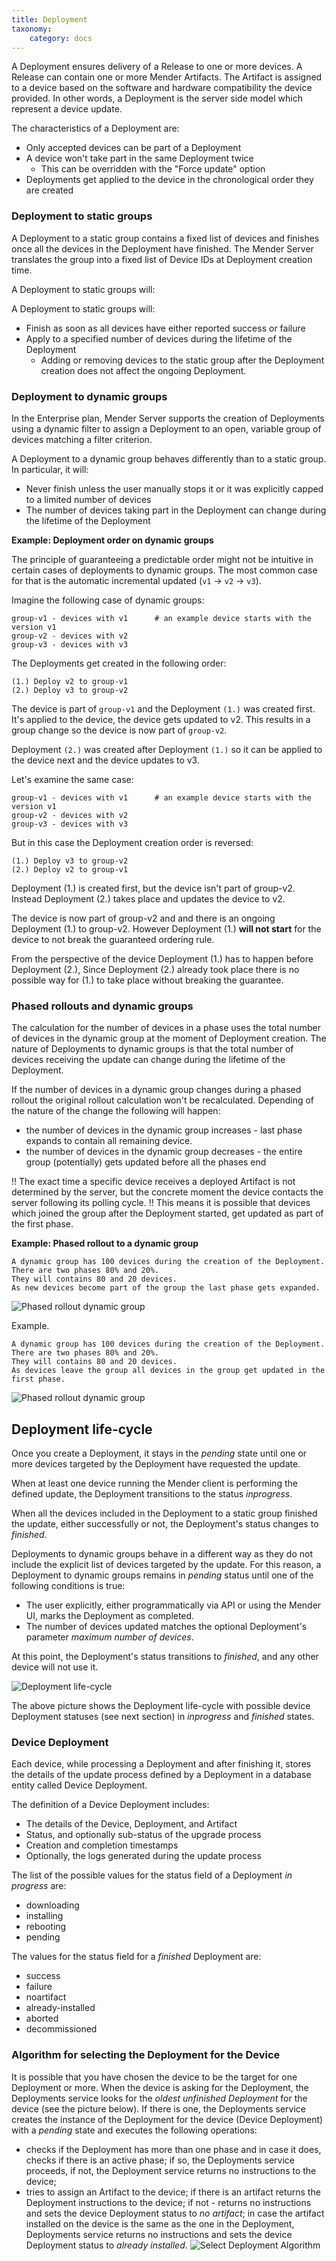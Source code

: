 ```yaml
---
title: Deployment
taxonomy:
    category: docs
---
```


A Deployment ensures delivery of a Release to one or more devices. A Release can contain one or more Mender Artifacts.
The Artifact is assigned to a device based on the software and hardware compatibility the device provided.
In other words, a Deployment is the server side model which represent a device update.


The characteristics of a Deployment are:
* Only accepted devices can be part of a Deployment
* A device won't take part in the same Deployment twice
    * This can be overridden with the "Force update" option
* Deployments get applied to the device in the chronological order they are created


### Deployment to static groups

A Deployment to a static group contains a fixed list of devices and finishes once all the devices in the Deployment have finished.
The Mender Server translates the group into a fixed list of Device IDs at Deployment creation time.

A Deployment to static groups will:

A Deployment to static groups will:
* Finish as soon as all devices have either reported success or failure
* Apply to a specified number of devices during the lifetime of the Deployment
    * Adding or removing devices to the static group after the Deployment creation does not affect the ongoing Deployment.


### Deployment to dynamic groups

In the Enterprise plan, Mender Server supports the creation of Deployments using a dynamic filter to assign a Deployment to an open, variable group of devices matching a filter criterion.

A Deployment to a dynamic group behaves differently than to a static group. In particular, it will:

* Never finish unless the user manually stops it or it was explicitly capped to a limited number of devices
* The number of devices taking part in the Deployment can change during the lifetime of the Deployment


**Example: Deployment order on dynamic groups**

The principle of guaranteeing a predictable order might not be intuitive in certain cases of deployments to dynamic groups.
The most common case for that is the automatic incremental updated (`v1` -> `v2` -> `v3`).

Imagine the following case of dynamic groups:

```
group-v1 - devices with v1      # an example device starts with the version v1
group-v2 - devices with v2
group-v3 - devices with v3
```

The Deployments get created in the following order:

```
(1.) Deploy v2 to group-v1
(2.) Deploy v3 to group-v2
```

The device is part of `group-v1` and the Deployment `(1.)` was created first.
It's applied to the device, the device gets updated to v2. This results in a group change so the device is now part of `group-v2`.

Deployment `(2.)` was created after Deployment `(1.)` so it can be applied to the device next and the device updates to v3.


Let's examine the same case:

```
group-v1 - devices with v1      # an example device starts with the version v1
group-v2 - devices with v2
group-v3 - devices with v3
```

But in this case the Deployment creation order is reversed:

    (1.) Deploy v3 to group-v2
    (2.) Deploy v2 to group-v1


Deployment (1.) is created first, but the device isn't part of group-v2.
Instead Deployment (2.) takes place and updates the device to v2.

The device is now part of group-v2 and and there is an ongoing Deployment (1.) to group-v2.
However Deployment (1.) **will not start** for the device to not break the guaranteed ordering rule.

From the perspective of the device Deployment (1.) has to happen before Deployment (2.),
Since Deployment (2.) already took place there is no possible way for (1.) to take place without breaking the guarantee.


### Phased rollouts and dynamic groups

The calculation for the number of devices in a phase uses the total number of devices in the dynamic group at the moment of Deployment creation.
The nature of Deployments to dynamic groups is that the total number of devices receiving the update can change during the lifetime of the Deployment.

If the number of devices in a dynamic group changes during a phased rollout the original rollout calculation won't be recalculated.
Depending of the nature of the change the following will happen:
* the number of devices in the dynamic group increases - last phase expands to contain all remaining device.
* the number of devices in the dynamic group decreases - the entire group (potentially) gets updated before all the phases end

!! The exact time a specific device receives a deployed Artifact is not determined by the server, but the concrete moment the device contacts the server following its polling cycle.
!! This means it is possible that devices which joined the group after the Deployment started, get updated as part of the first phase.

**Example: Phased rollout to a dynamic group**

```
A dynamic group has 100 devices during the creation of the Deployment.
There are two phases 80% and 20%.
They will contains 80 and 20 devices.
As new devices become part of the group the last phase gets expanded.
```


<!-- Image link: https://docs.google.com/drawings/d/15vIsUEBiFjhGJEWBzc5iGOE-7u4YVIoTlOSt9DcnOFI/edit -->
![Phased rollout dynamic group](phased-rollout-dyn-group-increase.png)


Example.
```
A dynamic group has 100 devices during the creation of the Deployment.
There are two phases 80% and 20%.
They will contains 80 and 20 devices.
As devices leave the group all devices in the group get updated in the first phase.
```

<!-- Image link: https://docs.google.com/drawings/d/1NRQ_eFAz-NQ2vT5p81wnGB2hU7E8kIXmmubFiVurvL4/edit -->
![Phased rollout dynamic group](phased-rollout-dyn-group-decrease.png)


## Deployment life-cycle

Once you create a Deployment, it stays in the *pending* state until one or more
devices targeted by the Deployment have requested the update.

When at least one device running the Mender client is performing the defined update, the Deployment transitions to the status *inprogress*.

When all the devices included in the Deployment to a static group finished the update, either successfully or not, the Deployment's status changes to *finished*.

Deployments to dynamic groups behave in a different way as they do not include the explicit list of devices targeted by the update. For this reason, a Deployment to dynamic groups remains in *pending* status until one of the following conditions is true:

* The user explicitly, either programmatically via API or using the Mender UI, marks the Deployment as completed.
* The number of devices updated matches the optional Deployment's parameter *maximum number of devices*.

At this point, the Deployment's status transitions to *finished*, and any other device will not use it.

![Deployment life-cycle](deploymentLifecycle.png)

The above picture shows the Deployment life-cycle with possible device Deployment statuses (see next section)
in *inprogress* and *finished* states.


### Device Deployment

Each device, while processing a Deployment and after finishing it, stores the details of the update process defined by a Deployment in a database entity called Device Deployment.

The definition of a Device Deployment includes:

* The details of the Device, Deployment, and Artifact
* Status, and optionally sub-status of the upgrade process
* Creation and completion timestamps
* Optionally, the logs generated during the update process

The list of the possible values for the status field of a Deployment *in progress* are:

* downloading
* installing
* rebooting
* pending

The values for the status field for a *finished* Deployment are:

* success
* failure
* noartifact
* already-installed
* aborted
* decommissioned


### Algorithm for selecting the Deployment for the Device

It is possible that you have chosen the device to be the target for one Deployment or more.
When the device is asking for the Deployment, the Deployments service looks for
the *oldest unfinished Deployment* for the device (see the picture below).
If there is one, the Deployments service creates the instance of the Deployment for the device (Device Deployment) with a *pending* state and executes the following operations:
* checks if the Deployment has more than one phase and in case it does, checks if there is an active phase; if so, the Deployments service proceeds, if not, the Deployment service returns no instructions to the device;
* tries to assign an Artifact to the device; if there is an artifact returns the Deployment instructions to the device; if not - returns no instructions and sets the device Deployment status to *no artifact*; in case the artifact installed on the device is the same as the one in the Deployment, Deployments service returns no instructions and sets the device Deployment status to *already installed*.
![Select Deployment Algorithm](selectDeploymentForDeviceAlgorithm.png)
